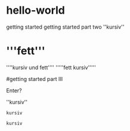 # hello-world
getting started
 getting started part two
''kursiv''
# '''fett'''
''''kursiv und fett''''
'''''fett kursiv'''''

#getting started part III

Enter?


''kursiv''

``kursiv``

````kursiv````
